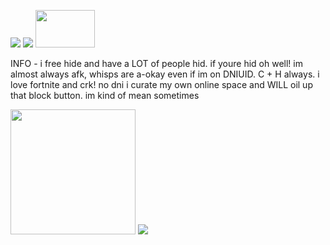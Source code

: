 <img src="https://files.catbox.moe/paicie.png"> <img src="https://files.catbox.moe/e0zkr6.png"> <img width="95" height="60" src="https://64.media.tumblr.com/c065e352d7c8243e6eeb958b4aaf581f/0bd78036aee0e21f-3b/s250x400/18525e6e38d497aa4afcba34ab5743034e8e8772.pnj">

INFO - i free hide and have a LOT of people hid. if youre hid oh well! im almost always afk, whisps are a-okay even if im on DNIUID. C + H always. i love fortnite and crk! no dni i curate my own online space and WILL oil up that block button. im kind of mean sometimes

<img width="200" height="200" src="https://media1.tenor.com/m/RKKdzvO1TAQAAAAC/can-you-stop-fucking-around-sunspot.gif">



<img src="https://files.catbox.moe/eecri2.png">
